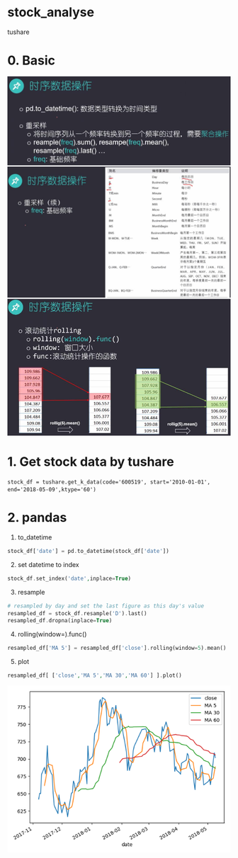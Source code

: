 # stock_analyse
tushare

# 0. Basic

![](https://github.com/davidkorea/stock_analyse/blob/master/images/resample.jpg)
![](https://github.com/davidkorea/stock_analyse/blob/master/images/freq.jpg)
![](https://github.com/davidkorea/stock_analyse/blob/master/images/rolling.jpg)

# 1. Get stock data by tushare

```stock_df = tushare.get_k_data(code='600519', start='2010-01-01', end='2018-05-09',ktype='60')```

# 2. pandas

1. to_datetime
```php
stock_df['date'] = pd.to_datetime(stock_df['date'])
```
2. set datetime to index
```php
stock_df.set_index('date',inplace=True)
```
3. resample
```php
# resampled by day and set the last figure as this day's value
resampled_df = stock_df.resample('D').last()
resampled_df.dropna(inplace=True)
```
4. rolling(window=).func()
```php
resampled_df['MA 5'] = resampled_df['close'].rolling(window=5).mean()
```
5. plot
```php
resampled_df[ ['close','MA 5','MA 30','MA 60'] ].plot()
```

![](https://github.com/davidkorea/stock_analyse/blob/master/stock_plot.png)
